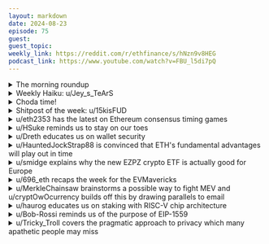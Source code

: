 ```yaml
---
layout: markdown
date: 2024-08-23
episode: 75
guest: 
guest_topic: 
weekly_link: https://reddit.com/r/ethfinance/s/hNzn9v8HEG
podcast_link: https://www.youtube.com/watch?v=FBU_l5di7pQ
---
```



<details markdown=1>
<summary>The morning roundup</summary>
[View on Reddit →](https://reddit.com/r/ethfinance/comments/1ez4fxr/comment/ljhzqpy/)

[u/hehechibby](https://reddit.com/u/hehechibby)

> Ethereum

[u/SelfmadeMillionaire](https://reddit.com/u/SelfmadeMillionaire)

> $2651

[u/FrenktheTank](https://reddit.com/u/FrenktheTank)

> 0.0438

</details>
<details markdown=1>
<summary>Weekly Haiku: u/Jey_s_TeArS</summary>
[View on Reddit →](https://reddit.com/r/ethfinance/comments/1eu9s49/daily_general_discussion_august_17_2024/limjxod/)

*Ether atmosphere,*

*Validators stand to steer,*

*No trust paint to smear.*

</details>
<details markdown=1>
<summary>Choda time!</summary>
[View on Reddit →](https://reddit.com/r/ethfinance/comments/1exh5g5/comment/ljb1q1g/)

༼ つ ◕_◕ ༽つ ETH TAKE MY ENERGY ༼ つ ◕_◕ ༽つ

</details>
<details markdown=1>
<summary>Shitpost of the week: u/15kisFUD</summary>
[View on Reddit →](https://reddit.com/r/ethfinance/comments/1esmtac/daily_general_discussion_august_15_2024/liaylfi/)

ETH price getting you down? Want to channel your inner Reno007? Post about it here in the daily of my new sub [/r/ethwhinance](https://reddit.com/r/Ethwhinance/comments/1et6mmc/daily_general_complaints_august_15_2024/)!

</details>
<details markdown=1>
<summary>u/eth2353 has the latest on Ethereum consensus timing games</summary>
[View on Reddit →](https://reddit.com/r/ethfinance/comments/1esmtac/daily_general_discussion_august_15_2024/li7xbe2/)

If you're a home staker and were wondering why you're missing more head votes than a few years ago, at least part of the blame seems to be on Kiln, one of the largest Ethereum staking node operators.

Toni Wahrstätter (EF) published a new article yesterday:

> On Attestations, Block Propagation, and Timing Games

Kiln seems to have been pushing "timing games" to the very limit, "delaying block proposals to the 3-3.5 second mark within the slot." Blocks are supposed to be published 0 seconds into the slot. Publishing 1-1.5 seconds into the slot is still considered okay for various reasons but 3-3.5 seconds is really pushing it since the attestation deadline is at 4 seconds into the slot. Before that deadline, the block needs to be propagated globally over the P2P network, and fully processed by nodes. That gets quite difficult (read: impossible) when the block is proposed 3.5 seconds into the slot.

Some other quotes from the article, I tried not taking them out of context but still would recommend reading the full article:

> This chart shows the evolution of timing games. We can see that blocks from Kiln validators appear later and later over time.
> 
> the longer one waits, the higher the expected number of missed head votes
> 
> This comes with an impact on the network: for blocks proposed by Kiln proposers, the missed/wrong head vote rate is significantly higher:
> 
> Kiln shows outlier behavior. While most node operators’ attesters correctly vote for the parent block rather than the local block, Kiln’s attesters appear to disregard this norm. Over 10% of Kiln attesters attempt to keep the local block on-chain by voting for it. If such strategies are adopted, they might justify the losses from incorrect head votes if they prevent the local block from being reorged. However, these tactics are generally frowned upon within the Ethereum community: “don’t play with consensus”.

[Full post on ethresear.ch](https://ethresear.ch/t/on-attestations-block-propagation-and-timing-games/20272)

[Tweet](https://x.com/nero_eth/status/1823710182628602264)

So, are we ready to call Kiln a bad actor here? I myself am not quite there yet but I do think they're already way too big of an actor regardless of these timing games, managing almost 5% of all Ethereum validators ([rated.network](https://explorer.rated.network/?network=mainnet&view=nodeOperator&timeWindow=1d&page=1&pageSize=15), may be even higher). I strongly dislike this behavior though, that's why I'm sharing it here with all of you.

I do like a few things that Kiln does, like their in-depth blog posts about client diversity ([1](https://www.kiln.fi/post/ethereum-client-diversity-part-1-consensus-finalization), [2](https://www.kiln.fi/post/ethereum-client-diversity-part-2-execution-layer-diversity), [3](https://www.kiln.fi/post/ethereum-client-diversity-part-3-consensus-layer-diversity)) and their [open-source validator monitoring solution](https://github.com/kilnfi/eth-validator-watcher) that we also use at Serenita.

Still I can't help but think playing these timing games causes unnecessary stress to the network, only resulting in short-term profits.

( For those that don't know the full context - these timing games are played in order to extract a bit more MEV. So as a validator you basically make a selfish decision to make a little bit more profit that hurts the rest of the network because they get a lower reward for the wrong head vote. )

</details>
<details markdown=1>
<summary>u/HSuke reminds us to stay on our toes</summary>
[View on Reddit →](https://reddit.com/r/ethfinance/comments/1etgdqq/daily_general_discussion_august_16_2024/lidbjc3/)

Be wary when joining crypto projects from unknown people.

A notable Moon/Donut farmer was a victim of a spear phishing social engineering attack: <https://x.com/ZoomerXBT/status/1823438152394055994>

The attacker convinced the victim to check out the project to see if the victim would be interested in joining the team to create NFTs for it. The executable for the supposed game project turned out to be a Remote Access Tool.

</details>
<details markdown=1>
<summary>u/Dreth educates us on wallet security</summary>
[View on Reddit →](https://reddit.com/r/ethfinance/comments/1etgdqq/daily_general_discussion_august_16_2024/lidnkcl/)

I was going to reply to this in the chain of comments of the case of that moon/donut farmer (which /u/HSuke posted) that was targetted and drained but I will make this as a top level comment for more visibility:

Windows itself is a riskier system to use and was mentioned as an attack vector in the thread, however, it's also fair to say that there are several red flags here from the info i get from this chain of comments and it's that:

- Never use hot wallets for any significant amounts of money
- Never run unknown software (this can happen on any system)
- Be skeptical of crypto jobs which are a significant vector of attack for scammers (esp. gaming, moderator, or unspecified soft-skill based jobs)
- Be skeptical of anything passed to you through telegram, as telegram despite being an excellent piece of software also makes it extremely easy to wipe the chat likely doesn't pursue scams beyond simple bans 
- If you absolutely need to open software or a document, use a virtual machine, this person ran that binary no condom in his machine
- Gaming projects are especially prone to be represented by scammers as they often require installing software, so this should immediately be a red flag
- Treat random messages as scams outright, in any platform, from anyone, making sure to take extra care and question absolutely every single thing the person tells you, often assuming it's false and with intent to scam you. Especially if your wallets are out in the open and public or you're a well known farmer/social media person/community manager or member/have a valuable doxxed wallet or if your email or personal details have been in any data breach.

For data breach related things I suggest checking <https://haveibeenpwned.com> which has several tools to check this which are well known in the privacy community. Also consider using tools and taking measures recommended by <https://privacyguides.org>.

I also wrote an [article](https://dac.ac/blog/improving_your_privacy_security) about this on my website which I posted on here a while ago. I've learned a lot about networking and other things since I wrote this, so some things might be slightly off, but if you wanna check it out feel free. 

More importantly though, I highly recommend _software isolation_, which is the most important measure to take. Minimize your surface area for attack:

- Run unknown and potentially risky-to-use software in virtual machines
- Isolate your crypto activity to a different _CLEAN_ browser (only with your wallet software) or a different clean machine altogether
- Avoid using hot wallets as much as you can

For more technical folk and programmers in this community, or those interested: You should also learn to use smart contract testing software like brownie (python), foundry (rust) or hardhat (javascript) to automate transactions and use hot wallets in a programmatic way, though when learning to use these always use testnets first to try. Learning to use software like this and learning smart contract programming languages like solidity, vyper or others will absolutely help you in navigating the space in a much more careful way.

</details>
<details markdown=1>
<summary>u/HauntedJockStrap88 is convinced that ETH's fundamental advantages will play out in time</summary>
[View on Reddit →](https://reddit.com/r/ethfinance/comments/1etgdqq/daily_general_discussion_august_16_2024/lienfys/)

Besides “everyone and god hates us”, I’ve yet to see a good reason why the fundamental advantages of ETH won’t play out in price over the next 12-18 months. 

ETH is the only smart contract platform that has the institutional/regulatory green light. 

ETH is inflating minimally/deflating forever since the merge and 4844. (Compare ETH vs SOL) 

ETH is the only smart contract platform that has a record of liveness that is acceptable for global settlement. (Again compare to SOL outages) 

L2 scaling is a wild success and is up only. L2 usage is up only. 

If smartcontracts/blockchain is a transformative technology there is no real competitor to ETH. BTC DOESN’T DO ANYTHING. Sure, it might be a good investment since enough people think it’s neat, but that doesn’t mean it’s in competition with ETH. 

The ONLY reason I see ETH failing is if blockchain itself is rendered useless by some other unforeseen technology. But otherwise the instantaneous settlement, immutability, and resilience of a decentralized smart contract platform like ETH offers enough advantages over the legacy system that it can’t *not* be adopted. And if a decentralized smart contract platform is adopted it will be ETH. 

Regulatory clarity in the US is coming. 
Continued scalability increases are coming. 
Widespread stablecoin payments are coming. 
Institutional adoption has started. 
DEFI use will be up only. 

People are worried over 5 months of bad PA for ETH the asset and I agree it has sucked but narrative follows price- don’t let the bad PA make you think the ETH fundamentals have changed.

</details>
<details markdown=1>
<summary>u/smidge explains why the new EZPZ crypto ETF is actually good for Europe</summary>
[View on Reddit →](https://reddit.com/r/ethfinance/comments/1eu9s49/daily_general_discussion_august_17_2024/lij61y5/)

[https://decrypt.co/245173/franklin-templeton-ezpz-crypto-etf](https://decrypt.co/245173/franklin-templeton-ezpz-crypto-etf)

This has been mentioned yesterday, i think the ezpz etf might be very interesting for european users. An etf holding only one asset is prohibited in europe/eu as far as i know, thats why the current etfs are not available to buy.

Maybe someone more knowledgeable can elaborate further, but afaik you need a basket of assets to get an etf approved in europe. Lets hope the minimum is 2!

</details>
<details markdown=1>
<summary>u/696_eth recaps the week for the EVMavericks</summary>
[View on Reddit →](https://reddit.com/r/ethfinance/comments/1evtl8k/daily_general_discussion_august_19_2024/liy2xto/)

[EVMavericks Weekly Recap](https://paragraph.xyz/_next/image?url=https%3A%2F%2Fstorage.googleapis.com%2Fpapyrus_images%2F5e3f4ea5512fda158b49095511c1b274.jpg&w=1920&q=75) (August 12-18)

[Blog & Newsletter on Paragraph](https://paragraph.xyz/@evmavericks/evmavericksweeklyrecap1)

Catch up on a week's worth of, mostly, Discord content: get some inside scoop and the feel of our vibes. For all the details, visit directly our Discord.

1. Some EVMavericks were onboarded to participate in Octant's rounds and help select various projects, thus contributing to public goods indirectly.

2. Our farmers discuss what's hot, what's cold. Orderly (TGE is on 26th), Debrdige, Tari, Hyperliquid.

3. Our quality chat is filled with talks about stocks and gold, what's underrated and why.

4. Degen chat is not so degen nowadays. Discussions revolve  around forms of money and the differences between real money and memes.

5. And from the Twitter land, Batz shows his bullishness on ETH by referencing RatioGang website which is built by our very own InsideTheSimulation.

6. We see a few nice sales as 930.eth picks up these cool looking lions!

7. Our memecoining thread has been the most active. Lots of discussions but notably some juicy alpha including coins and polymarket bets. While don't be fooled that it's all green and rosey, it definitely gets red at times, but here are some calls of the week: 

> \~5x - $r/snoofi by WTF

> \~3x - $pop by etheraider    

> \~ 2-30x - $TrumpFish by 696

Lastly, **your weekly security reminder**: here’s a [few guides](https://imgur.com/a/wallet-security-guides-DSvQrXs)!

> EVMavericks discord has a security channel. You can literally mute everything else but that channel and only get notifications from there.

> Reminder for all the folks: we have a daily-discussion channel in the discord that's open to public and there's a decent amount of activity there!

</details>
<details markdown=1>
<summary>u/MerkleChainsaw brainstorms a possible way to fight MEV and u/cryptOwOcurrency builds off this by drawing parallels to email</summary>
[View on Reddit →](https://reddit.com/r/ethfinance/comments/1evtl8k/daily_general_discussion_august_19_2024/liwdb4d/)

[u/MerkleChainsaw](https://reddit.com/u/MerkleChainsaw):

Would it be possible to defeat MEV with no protocol changes with smarter wallets?

1. Validators could choose to flag that they will avoid MEV and randomize transaction order in their block.
2. Their adherence could be observed by third parties and wallet providers to create a list of validators using and not using MEV.
3. Because proposers are known ahead of time, wallets could give users a toggle to transact either on "first available block" or "wait for first available MEV free block". Getting a MEV free validator wouldn't be guaranteed but could be targeted.
4. Assuming a critical mass of validators goes "MEV free" and enough users toggle to attempt MEV free transactions they could see a higher share of fee revenue to make up for lost MEV.

Besides the chicken-and-egg problem here, a problem I see with this idea is that if the "MEV free" validators captured a larger share of DeFi transaction fees this could be offset by regular validators getting a larger share of simple token transactions since their blocks would otherwise be emptier. Also for any really big MEV opportunities it would be worth it for any validator to just take the MEV, exit the pool, and re-enter with a new identity. If we could find solutions to these problems, it feels a lot cleaner to me than some of the currently proposed solutions like builder separation.

---

[View on Reddit →](https://reddit.com/r/ethfinance/comments/1evtl8k/daily_general_discussion_august_19_2024/lixm0ge/)

[u/cryptOwOcurrency](https://reddit.com/u/cryptOwOcurrency):

To me this feels like the email reputation problem all over again.

In the early days of the internet, anybody's computer could directly send an email to an email server and it would get delivered. Then as email became widespread, the concept of spam email arose.

So email service providers (ESPs) started tracking reputation by IP address, which is what they do to this day. Each ESP keeps a small rotation of "clean" IP addresses to send mail from, and they work hard to make sure nobody uses them to send spam so that their IP reputation stays clean. And each ESP keeps a list of blocklists that contain tons of low-reputation IPs, from which they auto delete all incoming emails.

The result is a system where yes, technically speaking you can send an email directly, but it's largely impossible from a residential internet connection since they block the outgoing port (SMTP) to prevent spam, and it's largely impossible from a web host or VPS too because chances are that whatever IP you get, someone else has already sent spam and ruined its email reputation (if the web host doesn't outright block the SMTP port). So it's a technically open system where the only way you can send an email in practice is to hand your email off to an ESP like Gmail or Yahoo or iCloud or specialized "email hosting" products for delivery.

Trust me, email servers suck balls to maintain. It's a lot of writing blocklist maintainers to try to get off their lists - maintainers who only expect emails from email hosting companies. And the software is far less streamlined than web hosting software, since nobody hosts email servers anymore. It's a full time job.

All that is to say, if there's one or more independent parties certifying whether validators are MEV-free, the endgame is that it turns into another whack-a-mole reputation management scheme just like email. And I don't want running a validator to suck balls like running an email server does.

> Also for any really big MEV opportunities it would be worth it for any validator to just take the MEV, exit the pool, and re-enter with a new identity. If we could find solutions to these problems, it feels a lot cleaner to me than some of the currently proposed solutions like builder separation.

You have to track reputation *somehow*. And there are limited ways of doing so. You could track them by IP, which runs into the aforementioned issues and makes "clean" IP addresses expensive. Or you could track the coins themselves, which just means that every ETH on chain has a hidden reputation value, which makes "clean" ETH more expensive.

I believe the answer is "it fundamentally cannot be done in a fair way within the latest production version of the Ethereum protocol".

Edit: Of course, protocol changes like shutterization can help.

</details>
<details markdown=1>
<summary>u/haurog educates us on staking with RISC-V chip architecture</summary>
[View on Reddit →](https://reddit.com/r/ethfinance/comments/1ewn8dw/daily_general_discussion_august_20_2024/lj2anr4/)

Warning, very geeky hardware topic ahead. 

In the last few weeks I have worked on running Ethereum nodes on RISC-V boards. RISC-V is one of the more modern CPU architectures besides the well known x86 (most PCs) and ARM (Apple and cell phones). RISC-V started being developed around 2010 and got published around 2014. Only in the last few years the basic parts got standardized and the they are still in active development to standardize some of the extensions.  

One big difference is than anyone can design and build CPUs on this standard and many companies actually do. This is in contrast to x86 processors where only 3 companies have a license to actually design/build them: Intel, AMD, VIA Technologies. 
For ARM CPUs anyone who buys a license from ARM Holdings can design and build ARM CPUs but these licenses can be very strict. For example, ARM Holdings is currently trying to force Qualcomm to destroy all ARM based Windows laptops due to a licensing dispute. 
RISC-V is open, which means anyone can design and build processors following this standard without having to pay anyone anything or follow any strict licensing rules. This means this is the most open CPU architecture we have. The disadvantage is that it is all very new and therefore the currently available Processors are not the most powerful ones. But the progress in just the last 5 years is quite amazing. Back then one could only get the most minimal boards which pretty much could only read some inputs do some basic calculations and control an output. There was no support to run any operating system on these boards. Linux support was pretty much non existent. 

Today, we can get boards which can easily run full Linux distributions even Ubuntu supports some boards directly and about every 9 months a new iteration of ever more powerful boards hit the market. The driver for this development is the openness. Companies know, that no one can take their licenses away and this gives them security to develop RISC-V based CPUs. This open competition will probably enable many more people to get access to affordable and powerful enough hardware to run an ethereum node. To get there however, the node clients themselves will have to be optimized for this hardware platform as well. 

That is why another node operator was asking in many discords if anyone else is interested to help in this effort. I obviously jumped on this opportunity and we have been working on it in the last few weeks. We now got Nimbus, Lighthouse and geth running. They can be built with some modifications and run reliably. Some of the modifications have already been pushed to the respective client teams and some more modifications will come in the next weeks. We are working on some other clients as well (grandine, Reth and prysm) but they have some more issues which need further investigation.

At the moment we have 4 different boards to test our stuff on. These are the HiFive Unmatched, the VisionFive 2, the Lichee Pi 4a and the Banana Pi F3. All of these are at most barely powerful enough to actually run a full node. Nevertheless, we managed to fully and reliably sync the sepolia testnet on the Banana Pi (Nimbus/geth) and we even managed to sync mainnet with lighthouse, but only for brief periods of time until it lost sync again and then it was behind the head for about 1-3 hours until it regained sync again. We even overclocked our board which slightly improved the sync reliability, but not by much. Looks like the current iteration of boards is a good basis to test nodes and get the clients ready but we need at least one more iteration to be able to run nodes reliably. 

In parallel, my colleague tries to incorporate as many improvements as necessary into eth-docker so that prospective node operators will have a very convenient way to spin up a node on these boards. It still is a very rocky road ahead, but I am pretty sure that when actually powerfull enough RISC-V boards will hit the market in 1-3 years or so, a good selection of clients will be ready to run on them.

</details>
<details markdown=1>
<summary>u/Bob-Rossi reminds us of the purpose of EIP-1559</summary>
[View on Reddit →](https://reddit.com/r/ethfinance/comments/1ewn8dw/daily_general_discussion_august_20_2024/lj2uzn0/)

It's a little complicated because EIP-1559 served multiple purposes, and the burn achieved multiple goals. You can read all about it in the github of the EIP (it's short, and really digestible - I promise!) --- [EIPs/EIPS/eip-1559.md at master · ethereum/EIPs · GitHub](https://github.com/ethereum/EIPs/blob/master/EIPS/eip-1559.md)

The short of it is, the burn was absolutely a stated part of monetary policy, to the point I'd argue it was past 'a nice side effect'. Honestly a fairly elegant solution IMO. And if you remember the narratives around BTC vs ETH at the time of it's launch, issuance/inflation rates were a very hot topic. 

I think where the disconnect came from was people misunderstood that it was an amplifier, not a driver, of price action. Meaning that in the event we saw a period of relatively little crypto demand combined with low fees the burn wouldn't be as impactful. Which we sort of unfortunately saw post-launch. 

>An important aspect of this fee system is that miners only get to keep the priority fee. The base fee is always burned (i.e. it is destroyed by the protocol). This ensures that only ETH can ever be used to pay for transactions on Ethereum, cementing the economic value of ETH within the Ethereum platform and reducing risks associated with miner extractable value (MEV). Additionally, this burn counterbalances Ethereum inflation while still giving the block reward and priority fee to miners. Finally, ensuring the miner of a block does not receive the base fee is important because it removes miner incentive to manipulate the fee in order to extract more fees from users.

</details>
<details markdown=1>
<summary>u/Tricky_Troll covers the pragmatic approach to privacy which many apathetic people may miss</summary>
[View on Reddit →](https://reddit.com/r/ethfinance/comments/1exh5g5/daily_general_discussion_august_21_2024/lj693g9/)

I just thought I'd share a snippet I shared just now in yesterday's daily about why the defeatist attitude to privacy around "oh they have my data anyway" is actually completely missing the point of privacy. It's not about going off the grid, its about reducing your attack surface and if you hold crypto, then reducing your data footprint is not paranoia, it's prudent.

>One of the key things outsiders miss about the privacy community is the concept of the "threat model". Who are you trying to hide your data from? Most people can't hide from 3 letter agencies without hugely inconveniencing their daily life, but that's ok because there are some legal protections to stop some degree of government abuse (for example police need to get warrants to search your home etc.) But if you post all of your life details to social media then police can just buy your data, they don't need to search your home if they can buy info from tech companies. Stalkers and $5 wrench attackers can do the same and hackers have waaaay more places to steal your info from, making you more prone to phishing, burglary and much much more. Basically there are some super simple steps to make your digital footprint soooo much smaller. Things like degoogling, using uBlock origin and Firefox for browsing, avoiding cloud services in favour of physical backups or your own servers and not owning a car made after the mid 2010s which collects and sells location and converstional data ([some car companies reserve the right to sell your sexual data, no I'm not kidding, its right there in their terms and conditions](https://foundation.mozilla.org/en/blog/privacy-nightmare-on-wheels-every-car-brand-reviewed-by-mozilla-including-ford-volkswagen-and-toyota-flunks-privacy-test/)). These things don't take much effort for tech savvy people and it gets 80 – 90% of your data off the marketplace and out of the easy reach of government agencies beyond the most powerful ones which you don't really need to worry about if you're not a terrorist.

</details>
